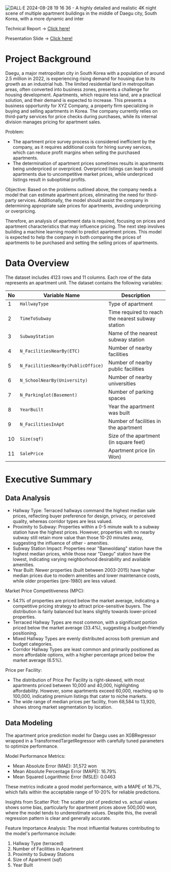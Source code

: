 ![DALL·E 2024-08-28 19 16 36 - A highly detailed and realistic 4K night scene of multiple apartment buildings in the middle of Daegu city, South Korea, with a more dynamic and inter](https://github.com/user-attachments/assets/60787de4-ceab-4ac5-8004-99a191e60d05)

Technical Report -> [Click here!](https://drive.google.com/file/d/1Igmrd8jGm2Z8SkKirR6eb8KYMXOxEvD2/view?usp=sharing)

Presentation Slide -> [Click here!](https://drive.google.com/file/d/1j4QiDPA6clwdY2vJ4D1XBzQhUyyRFGBv/view?usp=sharing)

# Project Background
Daegu, a major metropolitan city in South Korea with a population of around 2.5 million in 2022, is experiencing rising demand for housing due to its growth as an industrial hub. The limited residential land in metropolitan areas, often converted into business zones, presents a challenge for housing development. Apartments, which require less land, are a practical solution, and their demand is expected to increase. This presents a business opportunity for XYZ Company, a property firm specializing in buying and selling apartments in Korea. The company currently relies on third-party services for price checks during purchases, while its internal division manages pricing for apartment sales.

Problem:
- The apartment price survey process is considered inefficient by the company, as it requires additional costs for hiring survey services, which can reduce profit margins when selling the purchased apartments.
- The determination of apartment prices sometimes results in apartments being underpriced or overpriced. Overpriced listings can lead to unsold apartments due to uncompetitive market prices, while underpriced listings result in suboptimal profits.

Objective:
Based on the problems outlined above, the company needs a model that can estimate apartment prices, eliminating the need for third-party services. Additionally, the model should assist the company in determining appropriate sale prices for apartments, avoiding underpricing or overpricing.

Therefore, an analysis of apartment data is required, focusing on prices and apartment characteristics that may influence pricing. The next step involves building a machine learning model to predict apartment prices. This model is expected to help the company in both comparing the prices of apartments to be purchased and setting the selling prices of apartments.

# Data Overview
The dataset includes 4123 rows and 11  columns. Each row of the data represents an apartment unit.
The dataset contains the following variables:

| No  | Variable Name                       | Description                                       |
| --- | ----------------------------------- | ------------------------------------------------- |
| 1   | `HallwayType`                       | Type of apartment                                 |
| 2   | `TimeToSubway`                      | Time required to reach the nearest subway station |
| 3   | `SubwayStation`                     | Name of the nearest subway station                |
| 4   | `N_FacilitiesNearBy(ETC)`           | Number of nearby facilities                       |
| 5   | `N_FacilitiesNearBy(PublicOffice)`   | Number of nearby public facilities               |
| 6   | `N_SchoolNearBy(University)`        | Number of nearby universities                     |
| 7   | `N_Parkinglot(Basement)`            | Number of parking spaces                          |
| 8   | `YearBuilt`                         | Year the apartment was built                      |
| 9   | `N_FacilitiesInApt`                 | Number of facilities in the apartment             |
| 10  | `Size(sqf)`                         | Size of the apartment (in square feet)            |
| 11  | `SalePrice`                         | Apartment price (in Won)                          |

# Executive Summary

## Data Analysis
- Hallway Type: Terraced hallways command the highest median sale prices, reflecting buyer preference for design, privacy, or perceived quality, whereas corridor types are less valued.
- Proximity to Subway: Properties within a 0-5 minute walk to a subway station have the highest prices. However, properties with no nearby subway still retain more value than those 10-20 minutes away, suggesting the influence of other - amenities.
- Subway Station Impact: Properties near "Banwoldang" station have the highest median prices, while those near "Daegu" station have the lowest, indicating varying neighborhood desirability and available amenities.
- Year Built: Newer properties (built between 2003-2015) have higher median prices due to modern amenities and lower maintenance costs, while older properties (pre-1980) are less valued.

Market Price Competitiveness (MPC):

- 54.1% of properties are priced below the market average, indicating a competitive pricing strategy to attract price-sensitive buyers. The distribution is fairly balanced but leans slightly towards lower-priced properties.
- Terraced Hallway Types are most common, with a significant portion priced below the market average (33.4%), suggesting a budget-friendly positioning.
- Mixed Hallway Types are evenly distributed across both premium and budget categories.
- Corridor Hallway Types are least common and primarily positioned as more affordable options, with a higher percentage priced below the market average (6.5%).

Price per Facility:

- The distribution of Price Per Facility is right-skewed, with most apartments priced between 10,000 and 40,000, highlighting affordability. However, some apartments exceed 60,000, reaching up to 100,000, indicating premium listings that cater to niche markets.
- The wide range of median prices per facility, from 68,584 to 13,920, shows strong market segmentation by location.


## Data Modeling

The apartment price prediction model for Daegu uses an XGBRegressor wrapped in a TransformedTargetRegressor with carefully tuned parameters to optimize performance.

Model Performance Metrics:
- Mean Absolute Error (MAE): 31,572 won
- Mean Absolute Percentage Error (MAPE): 16.79%
- Mean Squared Logarithmic Error (MSLE): 0.0463
  
These metrics indicate a good model performance, with a MAPE of 16.7%, which falls within the acceptable range of 10-20% for reliable predictions.

Insights from Scatter Plot:
The scatter plot of predicted vs. actual values shows some bias, particularly for apartment prices above 500,000 won, where the model tends to underestimate values. Despite this, the overall regression pattern is clear and generally accurate.

Feature Importance Analysis:
The most influential features contributing to the model's performance include:
1. Hallway Type (terraced)
2. Number of Facilities in Apartment
3. Proximity to Subway Stations
4. Size of Apartment (sqf)
5. Year Built







